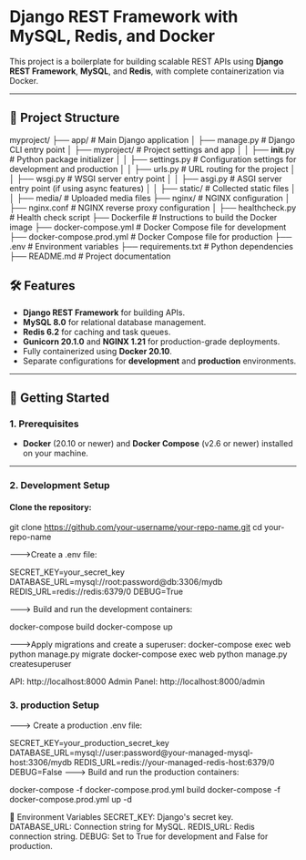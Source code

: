 # Django REST Framework with MySQL, Redis, and Docker

This project is a boilerplate for building scalable REST APIs using **Django REST Framework**, **MySQL**, and **Redis**, with complete containerization via Docker.

---

## 📁 Project Structure

myproject/
├── app/                          # Main Django application
│   ├── manage.py                 # Django CLI entry point
│   ├── myproject/                # Project settings and app
│   │   ├── __init__.py           # Python package initializer
│   │   ├── settings.py           # Configuration settings for development and production
│   │   ├── urls.py               # URL routing for the project
│   │   ├── wsgi.py               # WSGI server entry point
│   │   ├── asgi.py               # ASGI server entry point (if using async features)
│   │   ├── static/               # Collected static files
│   │   ├── media/                # Uploaded media files
├── nginx/                        # NGINX configuration
│   ├── nginx.conf                # NGINX reverse proxy configuration
│   ├── healthcheck.py            # Health check script
├── Dockerfile                    # Instructions to build the Docker image
├── docker-compose.yml            # Docker Compose file for development
├── docker-compose.prod.yml       # Docker Compose file for production
├── .env                          # Environment variables
├── requirements.txt              # Python dependencies
├── README.md                     # Project documentation


## 🛠️ Features

- **Django REST Framework** for building APIs.
- **MySQL 8.0** for relational database management.
- **Redis 6.2** for caching and task queues.
- **Gunicorn 20.1.0** and **NGINX 1.21** for production-grade deployments.
- Fully containerized using **Docker 20.10**.
- Separate configurations for **development** and **production** environments.

---

## 🚀 Getting Started

### 1. Prerequisites
- **Docker** (20.10 or newer) and **Docker Compose** (v2.6 or newer) installed on your machine.

---

### 2. Development Setup

#### Clone the repository:
git clone https://github.com/your-username/your-repo-name.git
cd your-repo-name

--->Create a .env file:

SECRET_KEY=your_secret_key
DATABASE_URL=mysql://root:password@db:3306/mydb
REDIS_URL=redis://redis:6379/0
DEBUG=True

---> Build and run the development containers:

docker-compose build
docker-compose up

--->Apply migrations and create a superuser:
docker-compose exec web python manage.py migrate
docker-compose exec web python manage.py createsuperuser

 API: http://localhost:8000
Admin Panel: http://localhost:8000/admin


### 3. production Setup

  ---> Create a production .env file:
  
  SECRET_KEY=your_production_secret_key
  DATABASE_URL=mysql://user:password@your-managed-mysql-host:3306/mydb
  REDIS_URL=redis://your-managed-redis-host:6379/0
  DEBUG=False
  ---> Build and run the production containers:
  
  docker-compose -f docker-compose.prod.yml build
  docker-compose -f docker-compose.prod.yml up -d

🔧 Environment Variables
SECRET_KEY: Django's secret key.
DATABASE_URL: Connection string for MySQL.
REDIS_URL: Redis connection string.
DEBUG: Set to True for development and False for production.

